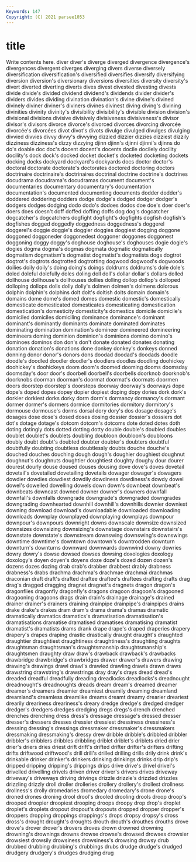 ```yaml
---
Keywords: 147
Copyright: (C) 2021 parsee1053
---
```


# title

Write contents here.
 diver diver's diverge diverged divergence divergence's divergences divergent
diverges diverging divers diverse diversely diversification diversification's diversified diversifies diversify
diversifying diversion diversion's diversionary diversions diversities diversity diversity's divert diverted
diverting diverts dives divest divested divesting divests divide divide's divided
dividend dividend's dividends divider divider's dividers divides dividing divination divination's
divine divine's divined divinely diviner diviner's diviners divines divinest diving
diving's divining divinities divinity divinity's divisibility divisibility's divisible division division's
divisional divisions divisive divisively divisiveness divisiveness's divisor divisor's divisors divorce
divorce's divorced divorces divorcing divorcée divorcée's divorcées divot divot's divots
divulge divulged divulges divulging divvied divvies divvy divvy's divvying dizzied
dizzier dizzies dizziest dizzily dizziness dizziness's dizzy dizzying djinn djinn's
djinni djinni's djinns do do's doable doc doc's docent docent's
docents docile docilely docility docility's dock dock's docked docket docket's
docketed docketing dockets docking docks dockyard dockyard's dockyards docs doctor
doctor's doctoral doctorate doctorate's doctorates doctored doctoring doctors doctrinaire doctrinaire's
doctrinaires doctrinal doctrine doctrine's doctrines docudrama docudrama's docudramas document document's
documentaries documentary documentary's documentation documentation's documented documenting documents dodder dodder's
doddered doddering dodders dodge dodge's dodged dodger dodger's dodgers dodges
dodging dodo dodo's dodoes dodos doe doe's doer doer's doers
does doesn't doff doffed doffing doffs dog dog's dogcatcher dogcatcher's
dogcatchers dogfight dogfight's dogfights dogfish dogfish's dogfishes dogged doggedly doggedness
doggedness's doggerel doggerel's doggie doggie's doggier doggies doggiest dogging doggone
doggoned doggoneder doggonedest doggoner doggones doggonest doggoning doggy doggy's doghouse
doghouse's doghouses dogie dogie's dogies dogma dogma's dogmas dogmata dogmatic
dogmatically dogmatism dogmatism's dogmatist dogmatist's dogmatists dogs dogtrot dogtrot's dogtrots
dogtrotted dogtrotting dogwood dogwood's dogwoods doilies doily doily's doing doing's
doings doldrums doldrums's dole dole's doled doleful dolefully doles doling
doll doll's dollar dollar's dollars dolled dollhouse dollhouse's dollhouses dollies
dolling dollop dollop's dolloped dolloping dollops dolls dolly dolly's dolmen
dolmen's dolmens dolorous dolphin dolphin's dolphins dolt dolt's doltish dolts
domain domain's domains dome dome's domed domes domestic domestic's domestically
domesticate domesticated domesticates domesticating domestication domestication's domesticity domesticity's domestics domicile
domicile's domiciled domiciles domiciling dominance dominance's dominant dominant's dominantly dominants
dominate dominated dominates dominating domination domination's domineer domineered domineering domineers
doming dominion dominion's dominions domino domino's dominoes dominos don don's
don't donate donated donates donating donation donation's donations done donkey
donkey's donkeys donned donning donor donor's donors dons doodad doodad's
doodads doodle doodle's doodled doodler doodler's doodlers doodles doodling doohickey
doohickey's doohickeys doom doom's doomed dooming dooms doomsday doomsday's door
door's doorbell doorbell's doorbells doorknob doorknob's doorknobs doorman doorman's doormat
doormat's doormats doormen doors doorstep doorstep's doorsteps doorway doorway's doorways
dope dope's doped dopes dopey dopier dopiest doping dopy dories
dork dork's dorkier dorkiest dorks dorky dorm dorm's dormancy dormancy's
dormant dormer dormer's dormers dormice dormitories dormitory dormitory's dormouse dormouse's
dorms dorsal dory dory's dos dosage dosage's dosages dose dose's
dosed doses dosing dossier dossier's dossiers dot dot's dotage dotage's
dotcom dotcom's dotcoms dote doted dotes doth doting dotingly dots
dotted dotting dotty double double's doubled doubles doublet doublet's doublets
doubling doubloon doubloon's doubloons doubly doubt doubt's doubted doubter doubter's
doubters doubtful doubtfully doubting doubtless doubtlessly doubts douche douche's douched
douches douching dough dough's doughier doughiest doughnut doughnut's doughnuts doughtier
doughtiest doughty doughy dour dourer dourest dourly douse doused douses
dousing dove dove's doves dovetail dovetail's dovetailed dovetailing dovetails dowager
dowager's dowagers dowdier dowdies dowdiest dowdily dowdiness dowdiness's dowdy dowel
dowel's dowelled dowelling dowels down down's downbeat downbeat's downbeats downcast
downed downer downer's downers downfall downfall's downfalls downgrade downgrade's downgraded
downgrades downgrading downhearted downhill downhill's downhills downier downiest downing download
download's downloadable downloaded downloading downloads downplay downplayed downplaying downplays downpour
downpour's downpours downright downs downscale downsize downsized downsizes downsizing downsizing's
downstage downstairs downstairs's downstate downstate's downstream downswing downswing's downswings downtime
downtime's downtown downtown's downtrodden downturn downturn's downturns downward downwards downwind
downy dowries dowry dowry's dowse dowsed dowses dowsing doxologies doxology
doxology's doyen doyen's doyens doze doze's dozed dozen dozen's dozens
dozes dozing drab drab's drabber drabbest drably drabness drabness's drabs
drachma drachma's drachmae drachmai drachmas draconian draft draft's drafted draftee
draftee's draftees drafting drafts drag drag's dragged dragging dragnet dragnet's
dragnets dragon dragon's dragonflies dragonfly dragonfly's dragons dragoon dragoon's dragooned
dragooning dragoons drags drain drain's drainage drainage's drained drainer drainer's
drainers draining drainpipe drainpipe's drainpipes drains drake drake's drakes dram
dram's drama drama's dramas dramatic dramatically dramatics dramatics's dramatisation dramatisation's
dramatisations dramatise dramatised dramatises dramatising dramatist dramatist's dramatists drams drank
drape drape's draped draperies drapery drapery's drapes draping drastic drastically
draught draught's draughted draughtier draughtiest draughtiness draughtiness's draughting draughts draughtsman
draughtsman's draughtsmanship draughtsmanship's draughtsmen draughty draw draw's drawback drawback's drawbacks
drawbridge drawbridge's drawbridges drawer drawer's drawers drawing drawing's drawings drawl
drawl's drawled drawling drawls drawn draws drawstring drawstring's drawstrings dray
dray's drays dread dread's dreaded dreadful dreadfully dreading dreadlocks dreadlocks's
dreadnought dreadnought's dreadnoughts dreads dream dream's dreamed dreamer dreamer's dreamers
dreamier dreamiest dreamily dreaming dreamland dreamland's dreamless dreamlike dreams dreamt
dreamy drearier dreariest drearily dreariness dreariness's dreary dredge dredge's dredged
dredger dredger's dredgers dredges dredging dregs dregs's drench drenched drenches
drenching dress dress's dressage dressage's dressed dresser dresser's dressers dresses
dressier dressiest dressiness dressiness's dressing dressing's dressings dressmaker dressmaker's dressmakers
dressmaking dressmaking's dressy drew dribble dribble's dribbled dribbler dribbler's dribblers
dribbles dribbling driblet driblet's driblets dried drier drier's driers dries
driest drift drift's drifted drifter drifter's drifters drifting drifts driftwood
driftwood's drill drill's drilled drilling drills drily drink drink's drinkable
drinker drinker's drinkers drinking drinkings drinks drip drip's dripped dripping
dripping's drippings drips drive drive's drivel drivel's drivelled drivelling drivels
driven driver driver's drivers drives driveway driveway's driveways driving drivings
drizzle drizzle's drizzled drizzles drizzling drizzly droll droller drolleries drollery
drollery's drollest drollness drollness's drolly dromedaries dromedary dromedary's drone drone's
droned drones droning drool drool's drooled drooling drools droop droop's
drooped droopier droopiest drooping droops droopy drop drop's droplet droplet's
droplets dropout dropout's dropouts dropped dropper dropper's droppers dropping droppings
droppings's drops dropsy dropsy's dross dross's drought drought's droughts drouth
drouth's drouthes drouths drove drove's drover drover's drovers droves drown
drowned drowning drowning's drownings drowns drowse drowse's drowsed drowses drowsier
drowsiest drowsily drowsiness drowsiness's drowsing drowsy drub drubbed drubbing drubbing's
drubbings drubs drudge drudge's drudged drudgery drudgery's drudges drudging drug
